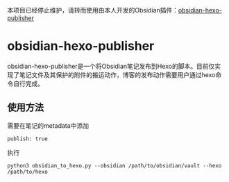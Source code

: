  本项目已经停止维护，请转而使用由本人开发的Obsidian插件：[obsidian-hexo-publisher](https://github.com/zhenlohuang/obsidian-hexo-publisher)

# obsidian-hexo-publisher

obsidian-hexo-publisher是一个将Obsidian笔记发布到Hexo的脚本。目前仅实现了笔记文件及其保护的附件的搬运动作，博客的发布动作需要用户通过hexo命令自行完成。

## 使用方法
需要在笔记的metadata中添加
```
publish: true
```

执行
```
python3 obsidian_to_hexo.py --obsidian /path/to/obsidian/vault --hexo /path/to/hexo
```
